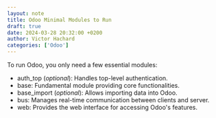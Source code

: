 ```yaml
---
layout: note
title: Odoo Minimal Modules to Run
draft: true
date: 2024-03-28 20:32:00 +0200
author: Victor Hachard
categories: ['Odoo']
---
```


To run Odoo, you only need a few essential modules:

- auth_top (*optional*): Handles top-level authentication.
- base: Fundamental module providing core functionalities.
- base_import (*optional*): Allows importing data into Odoo.
- bus: Manages real-time communication between clients and server.
- web: Provides the web interface for accessing Odoo's features.